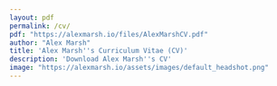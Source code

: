 ```yaml
---
layout: pdf
permalink: /cv/
pdf: "https://alexmarsh.io/files/AlexMarshCV.pdf"
author: "Alex Marsh"
title: 'Alex Marsh''s Curriculum Vitae (CV)'
description: 'Download Alex Marsh''s CV'
image: "https://alexmarsh.io/assets/images/default_headshot.png"
---
```


